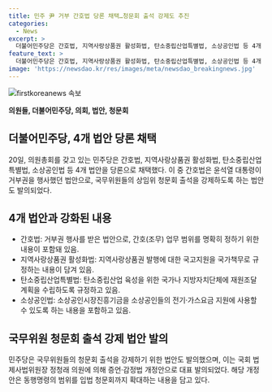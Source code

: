 ```yaml
---
title: 민주 尹 거부 간호법 당론 채택…청문회 출석 강제도 추진
categories:
  - News
excerpt: >
  더불어민주당은 간호법, 지역사랑상품권 활성화법, 탄소중립산업특별법, 소상공인법 등 4개 법안을 당론으로 채택하며, 청문회 출석을 강제하는 법안도 발의했다. 간호법은 윤석열 대통령의 거부권을 행사했던 법으로, 민주당은 국무위원들의 상임위 청문회 출석을 강제하도록 하는 법안도 발의했다. 이에 민주당은 상임위를 확보하며 정부를 강하게 견제하기 위한 수단으로 풀이되고 있으며, 청문회 출석을 강제하기 위한 법안도 발의했다.  **기사 바로 가기**: [여기를 클릭하여 기사 전문을 읽어보세요.](https://url.kr/b71afn)
feature_text: >
  더불어민주당은 간호법, 지역사랑상품권 활성화법, 탄소중립산업특별법, 소상공인법 등 4개 법안을 당론으로 채택하며, 청문회 출석을 강제하는 법안도 발의했다. 간호법은 윤석열 대통령의 거부권을 행사했던 법으로, 민주당은 국무위원들의 상임위 청문회 출석을 강제하도록 하는 법안도 발의했다. 이에 민주당은 상임위를 확보하며 정부를 강하게 견제하기 위한 수단으로 풀이되고 있으며, 청문회 출석을 강제하기 위한 법안도 발의했다.  **기사 바로 가기**: [여기를 클릭하여 기사 전문을 읽어보세요.](https://url.kr/b71afn)
image: 'https://newsdao.kr/res/images/meta/newsdao_breakingnews.jpg'
---
```


<p><img src="https://newsdao.kr/res/images/meta/newsdao_breakingnews.jpg" alt="firstkoreanews 속보" /></p>

<p><strong>의원들, 더불어민주당, 의회, 법안, 청문회</strong></p>

<h2 data-ke-size="size26">더불어민주당, 4개 법안 당론 채택</h2>

<p data-ke-size="size16">20일, 의원총회를 갖고 있는 민주당은 간호법, 지역사랑상품권 활성화법, 탄소중립산업특별법, 소상공인법 등 4개 법안을 당론으로 채택했다. 이 중 간호법은 윤석열 대통령이 거부권을 행사했던 법안으로, 국무위원들의 상임위 청문회 출석을 강제하도록 하는 법안도 발의되었다.</p>

<h2 data-ke-size="size26">4개 법안과 강화된 내용</h2>

<ul>
<li>간호법: 거부권 행사를 받은 법안으로, 간호(조무) 업무 범위를 명확히 정하기 위한 내용이 포함돼 있음.</li>
<li>지역사랑상품권 활성화법: 지역사랑상품권 발행에 대한 국고지원을 국가책무로 규정하는 내용이 담겨 있음.</li>
<li>탄소중립산업특별법: 탄소중립산업 육성을 위한 국가나 지방자치단체에 재원조달 계획을 수립하도록 규정하고 있음.</li>
<li>소상공인법: 소상공인시장진흥기금을 소상공인들의 전기·가스요금 지원에 사용할 수 있도록 하는 내용을 포함하고 있음.</li>
</ul>

<h2 data-ke-size="size26">국무위원 청문회 출석 강제 법안 발의</h2>

<p data-ke-size="size16">민주당은 국무위원들의 청문회 출석을 강제하기 위한 법안도 발의했으며, 이는 국회 법제사법위원장 정청래 의원에 의해 증언·감정법 개정안으로 대표 발의되었다. 해당 개정안은 동행명령의 범위를 입법 청문회까지 확대하는 내용을 담고 있다.</p>

